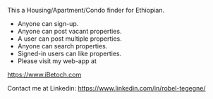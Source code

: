 This a Housing/Apartment/Condo finder for Ethiopian.

- Anyone can sign-up.
- Anyone can post vacant properties.
- A user can post multiple properties.
- Anyone can search properties.
- Signed-in users can like properties.
- Please visit my web-app at

https://www.iBetoch.com

Contact me at Linkedin: https://www.linkedin.com/in/robel-tegegne/
